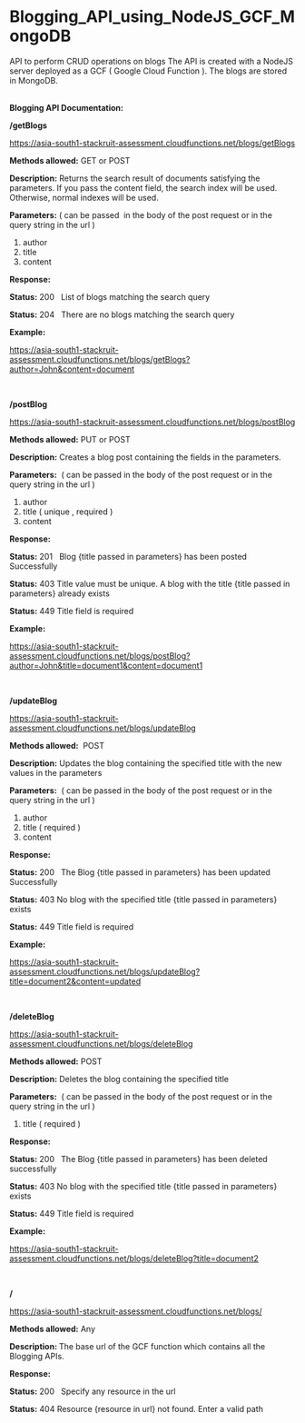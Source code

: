 # Blogging_API_using_NodeJS_GCF_MongoDB

API to perform CRUD operations on blogs
The API is created with a NodeJS server deployed as a GCF ( Google Cloud Function ). The blogs are stored in MongoDB.
<br/><br/>
<p><strong>Blogging API Documentation:</strong></p>
<p><strong>/getBlogs</strong></p>
<p><a href="https://asia-south1-stackruit-assessment.cloudfunctions.net/test1/getBlogs"><span style="font-weight: 400;">https://asia-south1-stackruit-assessment.cloudfunctions.net/blogs/getBlogs</span></a></p>
<p><strong>Methods allowed:</strong><span style="font-weight: 400;"> GET or POST&nbsp;</span></p>
<p><strong>Description:</strong><span style="font-weight: 400;"> Returns the search result of documents satisfying the parameters. If you pass the content field, the search index will be used. Otherwise, normal indexes will be used.</span></p>
<p><strong>Parameters:</strong><span style="font-weight: 400;"> ( can be passed&nbsp; in the body of the post request or in the query string in the url )&nbsp;</span></p>
<ol>
<li style="font-weight: 400;"><span style="font-weight: 400;">author&nbsp;</span></li>
<li style="font-weight: 400;"><span style="font-weight: 400;">title</span></li>
<li style="font-weight: 400;"><span style="font-weight: 400;">content</span></li>
</ol>
<p><strong>Response:</strong></p>
<p><strong>Status:</strong><span style="font-weight: 400;"> 200 &nbsp; </span> <span style="font-weight: 400;">List of blogs matching the search query</span></p>
<p><strong>Status:</strong><span style="font-weight: 400;"> 204 &nbsp; </span> <span style="font-weight: 400;">There are no blogs matching the search query</span></p>
<p><strong>Example:</strong></p>
<p><a href="https://asia-south1-stackruit-assessment.cloudfunctions.net/test1/getBlogs?author=John&amp;content=document"><span style="font-weight: 400;">https://asia-south1-stackruit-assessment.cloudfunctions.net/blogs/getBlogs?author=John&amp;content=document</span></a></p>
<p>&nbsp;</p>
<p><strong>/postBlog</strong></p>
<p><a href="https://asia-south1-stackruit-assessment.cloudfunctions.net/test1/postBlog"><span style="font-weight: 400;">https://asia-south1-stackruit-assessment.cloudfunctions.net/blogs/postBlog</span></a></p>
<p><strong>Methods allowed:</strong><span style="font-weight: 400;"> PUT or POST&nbsp;</span></p>
<p><strong>Description:</strong><span style="font-weight: 400;"> Creates a blog post containing the fields in the parameters.</span></p>
<p><strong>Parameters:</strong><span style="font-weight: 400;">&nbsp; ( can be passed in the body of the post request or in the query string in the url )&nbsp;</span></p>
<ol>
<li style="font-weight: 400;"><span style="font-weight: 400;">author&nbsp;</span></li>
<li style="font-weight: 400;"><span style="font-weight: 400;">title ( unique , required )</span></li>
<li style="font-weight: 400;"><span style="font-weight: 400;">content</span></li>
</ol>
<p><strong>Response:</strong></p>
<p><strong>Status:</strong><span style="font-weight: 400;"> 201 &nbsp; </span> <span style="font-weight: 400;">Blog {title passed in parameters} has been posted Successfully</span></p>
<p><strong>Status:</strong><span style="font-weight: 400;"> 403</span> <span style="font-weight: 400;">Title value must be unique. A blog with the title {title passed in parameters} already exists</span></p>
<p><strong>Status:</strong><span style="font-weight: 400;"> 449</span> <span style="font-weight: 400;">Title field is required</span></p>
<p><strong>Example:</strong></p>
<p><a href="https://asia-south1-stackruit-assessment.cloudfunctions.net/test1/postBlog?author=John&amp;title=document1&amp;content=document1"><span style="font-weight: 400;">https://asia-south1-stackruit-assessment.cloudfunctions.net/blogs/postBlog?author=John&amp;title=document1&amp;content=document1</span></a></p>
<p>&nbsp;</p>
<p><strong>/updateBlog</strong></p>
<p><a href="https://asia-south1-stackruit-assessment.cloudfunctions.net/test1/updateBlog"><span style="font-weight: 400;">https://asia-south1-stackruit-assessment.cloudfunctions.net/blogs/updateBlog</span></a></p>
<p><strong>Methods allowed:</strong><span style="font-weight: 400;">&nbsp; POST&nbsp;</span></p>
<p><strong>Description:</strong><span style="font-weight: 400;"> Updates the blog containing the specified title with the new values in the parameters</span></p>
<p><strong>Parameters:</strong><span style="font-weight: 400;">&nbsp; ( can be passed in the body of the post request or in the query string in the url )&nbsp;</span></p>
<ol>
<li style="font-weight: 400;"><span style="font-weight: 400;">author&nbsp;</span></li>
<li style="font-weight: 400;"><span style="font-weight: 400;">title ( required )</span></li>
<li style="font-weight: 400;"><span style="font-weight: 400;">content</span></li>
</ol>
<p><strong>Response:</strong></p>
<p><strong>Status:</strong><span style="font-weight: 400;"> 200 &nbsp; </span> <span style="font-weight: 400;">The Blog {title passed in parameters} has been updated Successfully</span></p>
<p><strong>Status:</strong><span style="font-weight: 400;"> 403</span> <span style="font-weight: 400;">No blog with the specified title {title passed in parameters} exists</span></p>
<p><strong>Status:</strong><span style="font-weight: 400;"> 449</span> <span style="font-weight: 400;">Title field is required</span></p>
<p><strong>Example:</strong></p>
<p><a href="https://asia-south1-stackruit-assessment.cloudfunctions.net/test1/updateBlog?title=document2&amp;content=updated"><span style="font-weight: 400;">https://asia-south1-stackruit-assessment.cloudfunctions.net/blogs/updateBlog?title=document2&amp;content=updated</span></a></p>
<p>&nbsp;</p>
<p><strong>/deleteBlog</strong></p>
<p><a href="https://asia-south1-stackruit-assessment.cloudfunctions.net/Stackruit_Blogs/deleteBlog"><span style="font-weight: 400;">https://asia-south1-stackruit-assessment.cloudfunctions.net/blogs/deleteBlog</span></a></p>
<p><strong>Methods allowed:</strong><span style="font-weight: 400;"> POST&nbsp;</span></p>
<p><strong>Description:</strong><span style="font-weight: 400;"> Deletes the blog containing the specified title</span></p>
<p><strong>Parameters:</strong><span style="font-weight: 400;">&nbsp; ( can be passed in the body of the post request or in the query string in the url )&nbsp;</span></p>
<ol>
<li style="font-weight: 400;"><span style="font-weight: 400;">title ( required )</span></li>
</ol>
<p><strong>Response:</strong></p>
<p><strong>Status:</strong><span style="font-weight: 400;"> 200 &nbsp; </span> <span style="font-weight: 400;">The Blog {title passed in parameters} has been deleted successfully</span></p>
<p><strong>Status:</strong><span style="font-weight: 400;"> 403</span> <span style="font-weight: 400;">No blog with the specified title {title passed in parameters} exists</span></p>
<p><strong>Status:</strong><span style="font-weight: 400;"> 449</span> <span style="font-weight: 400;">Title field is required</span></p>
<p><strong>Example:</strong></p>
<p><a href="https://asia-south1-stackruit-assessment.cloudfunctions.net/test1/deleteBlog?title=document2"><span style="font-weight: 400;">https://asia-south1-stackruit-assessment.cloudfunctions.net/blogs/deleteBlog?title=document2</span></a></p>
<p>&nbsp;</p>
<p><strong>/</strong></p>
<p><a href="https://asia-south1-stackruit-assessment.cloudfunctions.net/test1/"><span style="font-weight: 400;">https://asia-south1-stackruit-assessment.cloudfunctions.net/blogs/</span></a></p>
<p><strong>Methods allowed:</strong><span style="font-weight: 400;"> Any</span></p>
<p><strong>Description: </strong><span style="font-weight: 400;">The base url of the GCF function which contains all the Blogging APIs.</span></p>
<p><strong>Response:</strong></p>
<p><strong>Status:</strong><span style="font-weight: 400;"> 200 &nbsp; </span> <span style="font-weight: 400;">Specify any resource in the url</span></p>
<p><strong>Status:</strong><span style="font-weight: 400;"> 404</span> <span style="font-weight: 400;">Resource {resource in url} not found. Enter a valid path</span></p>
<p>&nbsp;</p>
